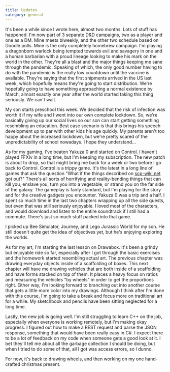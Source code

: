 ```yaml
---
title: Updates
category: general
---
```

It's been a while since I wrote here, almost two months. Lots of stuff has happened. I'm now part of 3 separate D&D campaigns, two as a player and one as a DM. Mine meets biweekly, and the other two schedule based on Doodle polls. Mine is the only completely homebrew campaign. I'm playing a dragonborn warlock being tempted towards evil and savagery in one and a human barbarian with a proud lineage looking to make his mark on the world in the other. They're all a blast and the major things keeping me sane through the pandemic. Speaking of which, the only good number having to do with the pandemic is the really low countdown until the vaccine is available. They're saying that the first shipments arrived in the US last week, which hopefully means they're going to start distribution. We're hopefully going to have something approaching a normal existence by March, almost exactly one year after the world started taking this thing seriously. We can't wait.

My son starts preschool this week. We decided that the risk of infection was worth it if my wife and I went into our own complete lockdown. So, we're basically giving up our social lives so our son can start getting something resembling an education. Best case scenario is that this brings his speech development up to par with other kids his age quickly. My parents aren't too happy about the increased lockdown, but we're pretty scared of the unpredictability of school nowadays. I hope they understand...

As for my gaming, I've beaten Yakuza 0 and started on Control. I haven't played FFXIv in a long time, but I'm keeping my subscription. The new patch is about to drop, so that might bring me back for a week or two before I go back to Control. Control is a trippy game. It's the latest in a long line of games that ask the question "What if the things described on [scp-wiki.net](http://www.scpwiki.com/) got out?" There's all sorts of horrifying and reality-bending things that can kill you, enslave you, turn you into a vegetable, or strand you on the far side of the galaxy. The gameplay is fairly standard, but I'm playing for the story and for the creative gadgets you encounter. Yakuza 0 was a trip and a half. I spent so much time in the last two chapters wrapping up all the side quests, but even that was still seriously enjoyable. I loved most of the characters, and would download and listen to the entire soundtrack if I still had a commute. There's just so much stuff packed into that game.

I picked up Bee Simulator, Journey, and Lego Jurassic World for my son. He still doesn't quite get the idea of objectives yet, but he's enjoying exploring the worlds.

As for my art, I'm starting the last lesson on Drawabox. It's been a grindy but enjoyable ride so far, especially after I got through the basic exercises and the homework started resembling actual art. The previous chapter was drawing everyday objects inside of a scaffolding of boxes. This next chapter will have me drawing vehicles that are both inside of a scaffolding and have forms stacked on top of them. It places a heavy focus on ratios and measuring the vehicles "by wheels" in order to get the proportions right. Either way, I'm looking forward to branching out into another course that gets a little more color into my drawings. Although I think after I'm done with this course, I'm going to take a break and focus more on traditional art for a while. My sketchbook and pencils have been sitting neglected for a long time.

Lastly, the new job is going well. I'm still struggling to learn C++ on the job, especially when everyone is working remotely, but I'm making okay progress. I figured out how to make a REST request and parse the JSON response, something that would have been really easy in C#. I expect there to be a lot of feedback on my code when someone gets a good look at it. I bet they'll tell me about all the garbage collection I should be doing, but when I tried to do some of that, all I got was access errors, so I dunno.

For now, it's back to drawing wheels, and then working on my one hand-crafted christmas present.
